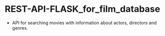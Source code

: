 # REST-API-FLASK_for_film_database
- API for searching movies with information about actors, directors and genres.
